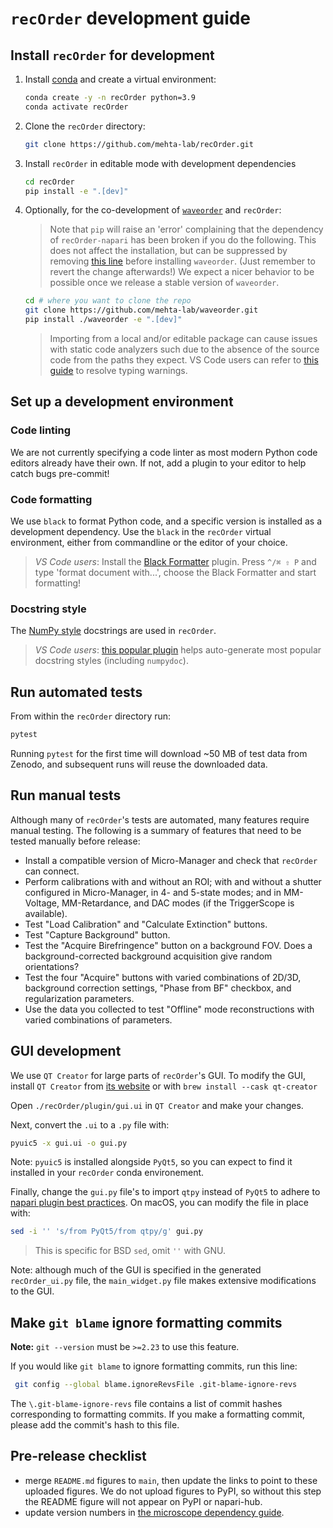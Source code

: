 # `recOrder` development guide

## Install `recOrder` for development

1. Install [conda](https://github.com/conda-forge/miniforge) and create a virtual environment:

    ```sh
    conda create -y -n recOrder python=3.9
    conda activate recOrder
    ```

2. Clone the `recOrder` directory:

    ```sh
    git clone https://github.com/mehta-lab/recOrder.git
    ```

3. Install `recOrder` in editable mode with development dependencies

    ```sh
    cd recOrder
    pip install -e ".[dev]"
    ```

4. Optionally, for the co-development of [`waveorder`](https://github.com/mehta-lab/waveorder) and `recOrder`:

    > Note that `pip` will raise an 'error' complaining that the dependency of `recOrder-napari` has been broken if you do the following.
    > This does not affect the installation, but can be suppressed by removing [this line](https://github.com/mehta-lab/recOrder/blob/5bc9314a9bacf6f4e235eaffb06c297cf20e4b65/setup.cfg#L40) before installing `waveorder`.
    > (Just remember to revert the change afterwards!)
    > We expect a nicer behavior to be possible once we release a stable version of `waveorder`.

    ```sh
    cd # where you want to clone the repo
    git clone https://github.com/mehta-lab/waveorder.git
    pip install ./waveorder -e ".[dev]"
    ```

    > Importing from a local and/or editable package can cause issues with static code analyzers such due to the absence of the source code from the paths they expect.
    > VS Code users can refer to [this guide](https://github.com/microsoft/pylance-release/blob/main/TROUBLESHOOTING.md#common-questions-and-issues) to resolve typing warnings.

## Set up a development environment

### Code linting

We are not currently specifying a code linter as most modern Python code editors already have their own. If not, add a plugin to your editor to help catch bugs pre-commit!

### Code formatting

We use `black` to format Python code, and a specific version is installed as a development dependency. Use the `black` in the `recOrder` virtual environment, either from commandline or the editor of your choice.

> *VS Code users*: Install the [Black Formatter](https://marketplace.visualstudio.com/items?itemName=ms-python.black-formatter) plugin. Press `^/⌘ ⇧ P` and type 'format document with...', choose the Black Formatter and start formatting!

### Docstring style

The [NumPy style](https://numpydoc.readthedocs.io/en/latest/format.html) docstrings are used in `recOrder`.

> *VS Code users*: [this popular plugin](https://marketplace.visualstudio.com/items?itemName=njpwerner.autodocstring) helps auto-generate most popular docstring styles (including `numpydoc`).

## Run automated tests

From within the `recOrder` directory run:

```sh
pytest
```

Running `pytest` for the first time will download ~50 MB of test data from Zenodo, and subsequent runs will reuse the downloaded data.

## Run manual tests

Although many of `recOrder`'s tests are automated, many features require manual testing. The following is a summary of features that need to be tested manually before release:

* Install a compatible version of Micro-Manager and check that `recOrder` can connect.
* Perform calibrations with and without an ROI; with and without a shutter configured in Micro-Manager, in 4- and 5-state modes; and in MM-Voltage, MM-Retardance, and DAC modes (if the TriggerScope is available).  
* Test "Load Calibration" and "Calculate Extinction" buttons.
* Test "Capture Background" button.
* Test the "Acquire Birefringence" button on a background FOV. Does a background-corrected background acquisition give random orientations?
* Test the four "Acquire" buttons with varied combinations of 2D/3D, background correction settings, "Phase from BF" checkbox, and regularization parameters.
* Use the data you collected to test "Offline" mode reconstructions with varied combinations of parameters.  

## GUI development

We use `QT Creator` for large parts of `recOrder`'s GUI. To modify the GUI, install `QT Creator` from [its website](https://www.qt.io/product/development-tools) or with `brew install --cask qt-creator`

Open `./recOrder/plugin/gui.ui` in `QT Creator` and make your changes.

Next, convert the `.ui` to a `.py` file with:

```sh
pyuic5 -x gui.ui -o gui.py
```

Note: `pyuic5` is installed alongside `PyQt5`, so you can expect to find it installed in your `recOrder` conda environement.

Finally, change the `gui.py` file's to import `qtpy` instead of `PyQt5` to adhere to [napari plugin best practices](https://napari.org/stable/plugins/best_practices.html#don-t-include-pyside2-or-pyqt5-in-your-plugin-s-dependencies).
On macOS, you can modify the file in place with:

```sh
sed -i '' 's/from PyQt5/from qtpy/g' gui.py
```

> This is specific for BSD `sed`, omit `''` with GNU.

Note: although much of the GUI is specified in the generated `recOrder_ui.py` file, the `main_widget.py` file makes extensive modifications to the GUI.

## Make `git blame` ignore formatting commits

**Note:** `git --version` must be `>=2.23` to use this feature.

If you would like `git blame` to ignore formatting commits, run this line:

```sh
 git config --global blame.ignoreRevsFile .git-blame-ignore-revs
```

The `\.git-blame-ignore-revs` file contains a list of commit hashes corresponding to formatting commits.
If you make a formatting commit, please add the commit's hash to this file.

## Pre-release checklist 
- merge `README.md` figures to `main`, then update the links to point to these uploaded figures. We do not upload figures to PyPI, so without this step the README figure will not appear on PyPI or napari-hub. 
- update version numbers in [the microscope dependency guide](./microscope-installation-guide.md).